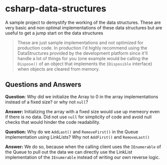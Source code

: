 # csharp-data-structures
A sample project to demystify the working of the data structures. These are very basic and non optimal implementations of these data structures but are useful to get a jump start on the data structures

> These are just sample implementations and not optimized for production code. In production I'd highly recommend using the DataStructures provided by the development platform since it'll handle a lot of things for you (one example would be calling the `Dispose()` of an object that implements the `IDisposible` interface) when objects are cleared from memory.

## Questions and Answers

**Question**: Why did we initialize the Array to 0 in the array implementations instead of a fixed size? or why not `null`?

**Answer:** Initializing the array with a fixed size would use up memeory even if there is no data. Did not use `null` for simplicity of code and avoid null checks that would hinder the code readability.

**Question:** Why do we `AddLast()` and `RemoveFirst()` in the Queue implementation using LinkLists? Why not `AddFirst()` and `RemoveLast()`

**Answer:** We do so, because when the calling client uses the `IEnumerable` of the Queue to pull out the data we can directly use the LinkList implementation of the `IEnumerable` instead of writing our own reverse logic.
